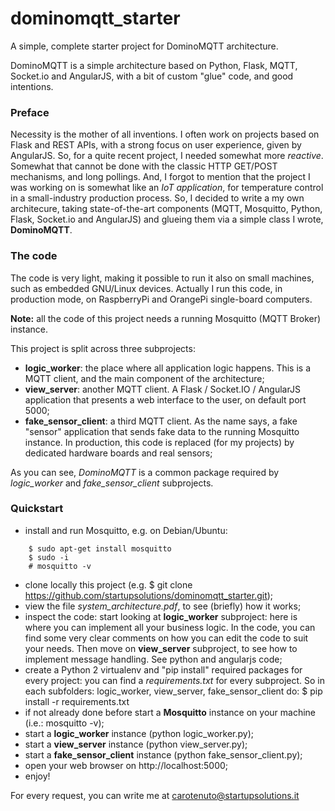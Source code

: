 # dominomqtt_starter
A simple, complete starter project for DominoMQTT architecture.

DominoMQTT is a simple architecture based on Python, Flask, MQTT, Socket.io and AngularJS, with a bit of custom "glue" code, and good intentions.

### Preface
Necessity is the mother of all inventions. I often work on projects based on Flask and REST APIs, with a strong focus on user experience, given by AngularJS. So, for a quite recent project, I needed somewhat more *reactive*. Somewhat that cannot be done with the classic HTTP GET/POST mechanisms, and long pollings. And, I forgot to mention that the project I was working on is somewhat like an *IoT application*, for temperature control in a small-industry production process.
So, I decided to write a my own architecure, taking state-of-the-art components (MQTT, Mosquitto, Python, Flask, Socket.io and AngularJS) and glueing them via a simple class I wrote, **DominoMQTT**.

### The code
The code is very light, making it possible to run it also on small machines, such as embedded GNU/Linux devices. Actually I run this code, in production mode, on RaspberryPi and OrangePi single-board computers.

**Note:** all the code of this project needs a running Mosquitto (MQTT Broker) instance.

This project is split across three subprojects:
- **logic_worker**: the place where all application logic happens. This is a MQTT client, and the main component of the architecture;
- **view_server**: another MQTT client. A Flask / Socket.IO / AngularJS application that presents a web interface to the user, on default port 5000;
- **fake_sensor_client**: a third MQTT client. As the name says, a fake "sensor" application that sends fake data to the running Mosquitto instance. In production, this code is replaced (for my projects) by dedicated hardware boards and real sensors; 

As you can see, *DominoMQTT* is a common package required by *logic_worker* and *fake_sensor_client* subprojects.

### Quickstart
- install and run Mosquitto, e.g. on Debian/Ubuntu:
```
    $ sudo apt-get install mosquitto
    $ sudo -i
    # mosquitto -v
```
- clone locally this project (e.g. $ git clone https://github.com/startupsolutions/dominomqtt_starter.git);
- view the file *system_architecture.pdf*, to see (briefly) how it works;
- inspect the code: start looking at **logic_worker** subproject: here is where you can implement all your business logic. In the code, you can find some very clear comments on how you can edit the code to suit your needs. Then move on **view_server** subproject, to see how to implement message handling. See python and angularjs code;
- create a Python 2 virtualenv and "pip install" required packages for every project: you can find a *requirements.txt* for every subproject. So in each subfolders: logic_worker, view_server, fake_sensor_client do:
          $ pip install -r requirements.txt
- if not already done before start a **Mosquitto** instance on your machine (i.e.: mosquitto -v);
- start a **logic_worker** instance (python logic_worker.py);
- start a **view_server** instance (python view_server.py);
- start a **fake_sensor_client** instance (python fake_sensor_client.py);
- open your web browser on http://localhost:5000;
- enjoy!

For every request, you can write me at carotenuto@startupsolutions.it

